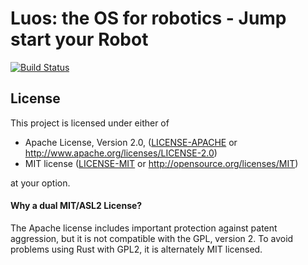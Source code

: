 # Luos: the OS for robotics - Jump start your Robot

[![Build Status](https://travis-ci.com/pollen/luos.svg?token=RxFY2cvxnBdyPk3Jevf4&branch=master)](https://travis-ci.com/pollen/luos)



## License

This project is licensed under either of

 * Apache License, Version 2.0, ([LICENSE-APACHE](LICENSE-APACHE) or
   http://www.apache.org/licenses/LICENSE-2.0)
 * MIT license ([LICENSE-MIT](LICENSE-MIT) or
   http://opensource.org/licenses/MIT)

at your option.

#### Why a dual MIT/ASL2 License?

The Apache license includes important protection against patent aggression, but it is not compatible with the GPL, version 2. To avoid problems using Rust with GPL2, it is alternately MIT licensed.
